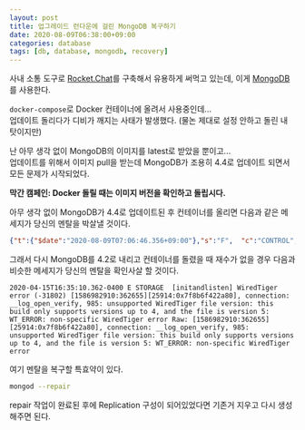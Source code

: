 ```yaml
---
layout: post
title: 업그레이드 런다운에 걸린 MongoDB 복구하기
date: 2020-08-09T06:38:00+09:00
categories: database
tags: [db, database, mongodb, recovery]
---
```


사내 소통 도구로 [Rocket.Chat](https://rocket.chat)를 구축해서 유용하게 써먹고 있는데, 이게 [MongoDB](https://www.mongodb.com)를 사용한다.

`docker-compose`로 Docker 컨테이너에 올려서 사용중인데... \
업데이트 돌리다가 디비가 깨지는 사태가 발생했다. (물논 제대로 설정 안하고 돌린 내 탓이지만)

난 아무 생각 없이 MongoDB의 이미지를 latest로 받았을 뿐이고... \
업데이트를 위해서 이미지 pull을 받는데 MongoDB가 조용히 4.4로 업데이트 되면서 모든 문제가 시작되었다.

**막간 캠페인: Docker 돌릴 때는 이미지 버전을 확인하고 돌립시다.**

아무 생각 없이 MongoDB가 4.4로 업데이트된 후 컨테이너를 올리면 다음과 같은 메세지가 당신의 멘탈을 박살낼 것이다.

```json
{"t":{"$date":"2020-08-09T07:06:46.356+09:00"},"s":"F",  "c":"CONTROL",  "id":20573,   "ctx":"initandlisten","msg":"Wrong mongod version","attr":{"error":"UPGRADE PROBLEM: Found an invalid featureCompatibilityVersion document (ERROR: BadValue: Invalid value for version, found 4.0, expected '4.4' or '4.2'. Contents of featureCompatibilityVersion document in admin.system.version: { _id: \"featureCompatibilityVersion\", version: \"4.0\" }. See https://docs.mongodb.com/master/release-notes/4.4-compatibility/#feature-compatibility.). If the current featureCompatibilityVersion is below 4.2, see the documentation on upgrading at https://docs.mongodb.com/master/release-notes/4.4/#upgrade-procedures."}}
```

그래서 다시 MongoDB를 4.2로 내리고 컨테이너를 돌렸을 때 재수가 없을 경우 다음과 비슷한 메세지가 당신의 멘탈을 확인사살 할 것이다.

```log
2020-04-15T16:35:10.362-0400 E STORAGE  [initandlisten] WiredTiger error (-31802) [1586982910:362655][25914:0x7f8b6f422a80], connection: __log_open_verify, 985: unsupported WiredTiger file version: this build only supports versions up to 4, and the file is version 5: WT_ERROR: non-specific WiredTiger error Raw: [1586982910:362655][25914:0x7f8b6f422a80], connection: __log_open_verify, 985: unsupported WiredTiger file version: this build only supports versions up to 4, and the file is version 5: WT_ERROR: non-specific WiredTiger error
```

여기 멘탈을 복구할 특효약이 있다.

```bash
mongod --repair
```

repair 작업이 완료된 후에 Replication 구성이 되어있었다면 기존거 지우고 다시 생성해주면 된다.

